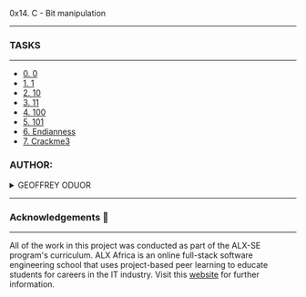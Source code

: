 0x14. C - Bit manipulation

---
### TASKS ####

---

- [0. 0](0-binary_to_uint.c)
- [1. 1](1-print_binary.c)
- [2. 10](2-get_bit.c)
- [3. 11](3-set_bit.c)
- [4. 100](4-clear_bit.c)
- [5. 101](5-flip_bits.c)
- [6. Endianness](100-get_endianness.c)
- [7. Crackme3](101-password)


### AUTHOR:
<details>
    <summary>GEOFFREY ODUOR</summary>
    <ul>
        <li>
            <a href="https://github.com/luckyhope1">Github</a>
        </li>
        <li>
            <a href="https://twitter.com/TomGeoffry">Twitter</a>
        </li>
        <li>
            <a href="https://geoffrytom@gmail.com">e-mail</a>
        </li>
    </ul>
</details>

---

### Acknowledgements  :pray:
___
All of the work in this project was conducted as part of the ALX-SE program's curriculum. ALX Africa is an online full-stack software engineering school that uses project-based peer learning to educate students for careers in the IT industry. Visit this <a href="https://www.alxafrica.com/software-engineering-2022">website</a> for further information.
